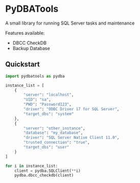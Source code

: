 # PyDBATools

A small library for running SQL Server tasks and maintenance

Features available:

- DBCC CheckDB
- Backup Database

## Quickstart

```Python
import pydbatools as pydba

instance_list = [
    {
        "server": "localhost",
        "UID": "sa",
        "PWD": "Password123",
        "driver": "ODBC Driver 17 for SQL Server",
        "target_dbs": "system"
    },
    {
        "server": "other_instance",
        "database": "my_database",
        "driver": "SQL Server Native Client 11.0",
        "trusted_connection": "true",
        "target_dbs": "user"
    }
]

for i in instance_list:
    client = pydba.SQLClient(**i)
    pydba.dbcc_checkdb(client)
```
